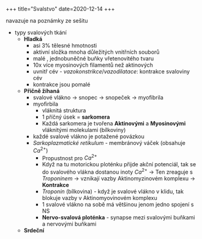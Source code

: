 +++
title="Svalstvo"
date=2020-12-14
+++


navazuje na poznámky ze sešitu



- typy svalových tkání
  - **Hladká**
    - asi 3% tělesné hmotnosti
    - aktivní složka mnoha důležitých vnitřních souborů
    - malé , jednobuněčné buňky vřetenovitého tvaru
    - 10x více myosinových filamentů než aktinových
    - uvnitř cév - *vazokonstrikce*/*vazodilatace*: kontrakce svaloviny cév
    - kontrakce jsou pomalé
  - **Přičně žíhaná**
    - svalové vlákno $\to$ snopec $\to$ snopeček $\to$ myofibrila
    - myofirbila
      - vláknitá struktura
      - 1 příčný úsek = **sarkomera**
      - Každá sarkomera je tvořena **Aktinovými** a **Myosinovými** vláknitými molekulami (bílkoviny)
    - každé svalové vlákno je potažené povázkou
    - *Sarkoplazmatické retikulum* - membránový váček (obsahuje $Ca^{2+}$)
      - Propustnost pro $Ca^{2+}$
      - Když na tu motorickou ploténku přijde akční potenciál, tak se do svalového vlákna dostanou inoty $Ca^{2+}$ $\to$ Ten zreaguje s *Troponinem* $\to$ vznikají vazby Aktinomyzinovém komplexu $\to$ **Kontrakce**
      - *Troponin* (bílkovina) - když je svalové vlákno v klidu, tak blokuje vazby v Aktinomyovinovém komplexu
      - 1 svalové vlákno na sobě má většinou jenom jedno spojení s NS
      - **Nervo-svalová ploténka** - synapse mezi svalovými buňkami a nervovými buňkami
  - **Srdeční**

